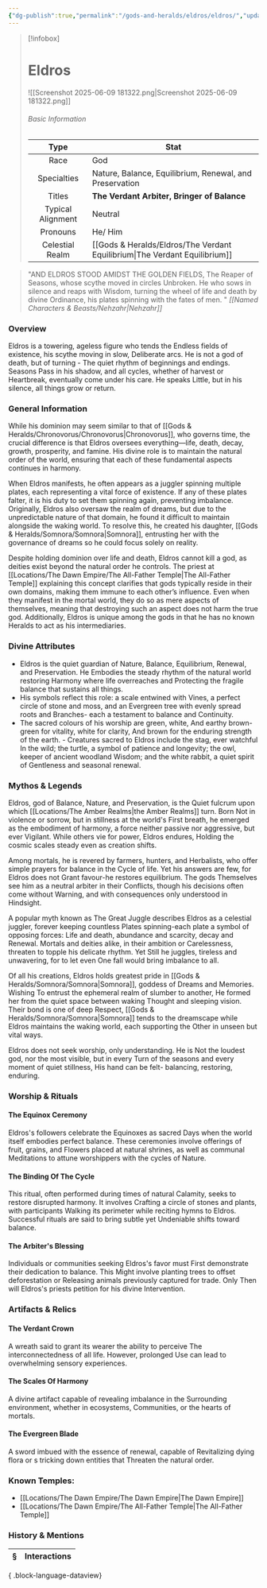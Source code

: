```yaml
---
{"dg-publish":true,"permalink":"/gods-and-heralds/eldros/eldros/","updated":"2025-06-10T19:02:19.733+01:00"}
---
```


> [!infobox]
> 
> # Eldros
> ![[Screenshot 2025-06-09 181322.png\|Screenshot 2025-06-09 181322.png]]
> ###### Basic Information
> 
> | Type | Stat |
> | :----: | --- |
> | Race | God |
> | Specialties | Nature, Balance, Equilibrium, Renewal, and Preservation |
> | Titles | **The Verdant Arbiter, Bringer of Balance** |
> | Typical Alignment | Neutral |
> | Pronouns | He/ Him |
> | Celestial Realm | [[Gods & Heralds/Eldros/The Verdant Equilibrium\|The Verdant Equilibrium]] |

> "AND ELDROS STOOD AMIDST THE GOLDEN FIELDS, The Reaper of Seasons, whose scythe moved in circles Unbroken. He who sows in silence and reaps with Wisdom, turning the wheel of life and death by divine Ordinance, his plates spinning with the fates of men. " <cite> [[Named Characters & Beasts/Nehzahr\|Nehzahr]] </cite>

### Overview
Eldros is a towering, ageless figure who tends the Endless fields of existence, his scythe moving in slow, Deliberate arcs. He is not a god of death, but of turning - The quiet rhythm of beginnings and endings. Seasons Pass in his shadow, and all cycles, whether of harvest or
Heartbreak, eventually come under his care. He speaks Little, but in his silence, all things grow or return.

### General Information
While his dominion may seem similar to that of [[Gods & Heralds/Chronovorus/Chronovorus\|Chronovorus]], who governs time, the crucial difference is that Eldros oversees everything—life, death, decay, growth, prosperity, and famine. His divine role is to maintain the natural order of the world, ensuring that each of these fundamental aspects continues in harmony.

When Eldros manifests, he often appears as a juggler spinning multiple plates, each representing a vital force of existence. If any of these plates falter, it is his duty to set them spinning again, preventing imbalance. Originally, Eldros also oversaw the realm of dreams, but due to the unpredictable nature of that domain, he found it difficult to maintain alongside the waking world. To resolve this, he created his daughter, [[Gods & Heralds/Somnora/Somnora\|Somnora]], entrusting her with the governance of dreams so he could focus solely on reality.

Despite holding dominion over life and death, Eldros cannot kill a god, as deities exist beyond the natural order he controls. The priest at [[Locations/The Dawn Empire/The All-Father Temple\|The All-Father Temple]] explaining this concept clarifies that gods typically reside in their own domains, making them immune to each other’s influence. Even when they manifest in the mortal world, they do so as mere aspects of themselves, meaning that destroying such an aspect does not harm the true god. Additionally, Eldros is unique among the gods in that he has no known Heralds to act as his intermediaries.

### Divine Attributes
- Eldros is the quiet guardian of Nature, Balance, Equilibrium, Renewal, and Preservation. He Embodies the steady rhythm of the natural world restoring Harmony where life overreaches and Protecting the fragile balance that sustains all things.
- His symbols reflect this role: a scale entwined with Vines, a perfect circle of stone and moss, and an Evergreen tree with evenly spread roots and Branches- each a testament to balance and Continuity.
- The sacred colours of his worship are green, white, And earthy brown-green for vitality, white for clarity, And brown for the enduring strength of the earth. - Creatures sacred to Eldros include the stag, ever watchful In the wild; the turtle, a symbol of patience and longevity; the owl, keeper of ancient woodland Wisdom; and the white rabbit, a quiet spirit of Gentleness and seasonal renewal.

### Mythos & Legends
Eldros, god of Balance, Nature, and Preservation, is the Quiet fulcrum upon which [[Locations/The Amber Realms\|the Amber Realms]] turn. Born Not in violence or sorrow, but in stillness at the world's First breath, he emerged as the embodiment of harmony, a force neither passive nor aggressive, but ever Vigilant. While others vie for power, Eldros endures, Holding the cosmic scales steady even as creation shifts.

Among mortals, he is revered by farmers, hunters, and Herbalists, who offer simple prayers for balance in the Cycle of life. Yet his answers are few, for Eldros does not Grant favour-he restores equilibrium. The gods Themselves see him as a neutral arbiter in their Conflicts, though his decisions often come without Warning, and with consequences only understood in Hindsight.

A popular myth known as The Great Juggle describes Eldros as a celestial juggler, forever keeping countless Plates spinning-each plate a symbol of opposing forces: Life and death, abundance and scarcity, decay and Renewal. Mortals and deities alike, in their ambition or
Carelessness, threaten to topple his delicate rhythm. Yet Still he juggles, tireless and unwavering, for to let even One fall would bring imbalance to all.

Of all his creations, Eldros holds greatest pride in [[Gods & Heralds/Somnora/Somnora\|Somnora]], goddess of Dreams and Memories. Wishing To entrust the ephemeral realm of slumber to another, He formed her from the quiet space between waking Thought and sleeping vision. Their bond is one of deep Respect, [[Gods & Heralds/Somnora/Somnora\|Somnora]] tends to the dreamscape while Eldros maintains the waking world, each supporting the Other in unseen but vital ways.

Eldros does not seek worship, only understanding. He is Not the loudest god, nor the most visible, but in every Turn of the seasons and every moment of quiet stillness, His hand can be felt- balancing, restoring, enduring.

### Worship & Rituals 
#### The Equinox Ceremony
Eldros's followers celebrate the Equinoxes as sacred Days when the world itself embodies perfect balance. These ceremonies involve offerings of fruit, grains, and Flowers placed at natural shrines, as well as communal Meditations to attune worshippers with the cycles of
Nature.

#### The Binding Of The Cycle
This ritual, often performed during times of natural Calamity, seeks to restore disrupted harmony. It involves Crafting a circle of stones and plants, with participants Walking its perimeter while reciting hymns to Eldros. Successful rituals are said to bring subtle yet
Undeniable shifts toward balance.

#### The Arbiter's Blessing 
Individuals or communities seeking Eldros's favor must First demonstrate their dedication to balance. This Might involve planting trees to offset deforestation or  Releasing animals previously captured for trade. Only Then will Eldros's priests petition for his divine
Intervention.

### Artifacts & Relics
#### The Verdant Crown
A wreath said to grant its wearer the ability to perceive  The interconnectedness of all life. However, prolonged Use can lead to overwhelming sensory experiences.

#### The Scales Of Harmony
A divine artifact capable of revealing imbalance in the Surrounding environment, whether in ecosystems, Communities, or the hearts of mortals.

#### The Evergreen Blade
A sword imbued with the essence of renewal, capable of  Revitalizing dying flora or s tricking down entities that Threaten the natural order.

### Known Temples:
- [[Locations/The Dawn Empire/The Dawn Empire\|The Dawn Empire]]
- [[Locations/The Dawn Empire/The All-Father Temple\|The All-Father Temple]]

### History & Mentions
| § | Interactions |
| - | ------------ |

{ .block-language-dataview}
